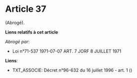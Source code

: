 # Article 37

(Abrogé).

**Liens relatifs à cet article**

_Abrogé par_:

  - Loi n°71-537 1971-07-07 ART. 7 JORF 8 JUILLET 1971

**Liens**:

  - TXT_ASSOCIE: Décret n°96-632 du 16 juillet 1996 - art. 1 ()
